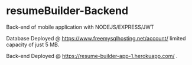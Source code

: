 # resumeBuilder-Backend
Back-end of mobile application with NODEJS/EXPRESS/JWT 

Database Deployed @ https://www.freemysqlhosting.net/account/ limited capacity of just 5 MB.


Back-end Deployed @ https://resume-builder-app-1.herokuapp.com/ .
